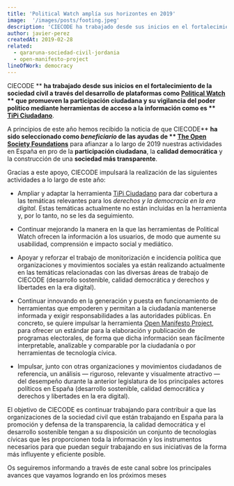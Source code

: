 ```yaml
---
title: 'Political Watch amplía sus horizontes en 2019'
image:  '/images/posts/footing.jpeg'
description: 'CIECODE ha trabajado desde sus inicios en el fortalecimiento de la sociedad civil a través del desarrollo de plataformas como Political Watch'
author: javier-perez
createdAt: 2019-02-28
related:
  - qararuna-sociedad-civil-jordania
  - open-manifesto-project
lineOfWork: democracy
---
```



CIECODE ** **ha trabajado desde sus inicios en el fortalecimiento de la sociedad civil a través del desarrollo de plataformas como  [Political Watch](http://politicalwatch.es) ** que promueven la participación ciudadana y su vigilancia del poder político mediante herramientas de acceso a la información como es ** [TiPi Ciudadano](https://tipiciudadano.es/)**.

A principios de este año hemos recibido la noticia de que CIECODE** **ha sido seleccionado como *beneficiario* de las ayudas de ** [The Open Society Foundations](https://www.opensocietyfoundations.org/)** para afianzar a lo largo de 2019 nuestras actividades en España en pro de la **participación ciudadana**, la **calidad democrática** y la construcción de una **sociedad más transparente**.

Gracias a este apoyo, CIECODE impulsará la realización de las siguientes actividades a lo largo de este año:

* Ampliar y adaptar la herramienta [TiPi Ciudadano](https://tipiciudadano.es/) para dar cobertura a las temáticas relevantes para los *derechos y la democracia en la era digital.* Estas temáticas actualmente no están incluidas en la herramienta y, por lo tanto, no se les da seguimiento.

* Continuar mejorando la manera en la que las herramientas de Political Watch ofrecen la información a los usuarios, de modo que aumente su usabilidad, comprensión e impacto social y mediático.

* Apoyar y reforzar el trabajo de monitorización e incidencia política que organizaciones y movimientos sociales ya están realizando actualmente en las temáticas relacionadas con las diversas áreas de trabajo de CIECODE (desarrollo sostenible, calidad democrática y derechos y libertades en la era digital).

* Continuar innovando en la generación y puesta en funcionamiento de herramientas que empoderen y permitan a la ciudadanía mantenerse informada y exigir responsabilidades a las autoridades públicas. En concreto, se quiere impulsar la herramienta [Open Manifesto Project](https://openmanifestoproject.org/), para ofrecer un estándar para la elaboración y publicación de programas electorales, de forma que dicha información sean fácilmente interpretable, analizable y comparable por la ciudadanía o por herramientas de tecnología cívica.

* Impulsar, junto con otras organizaciones y movimientos ciudadanos de referencia, un análisis — riguroso, relevante y visualmente atractivo — del desempeño durante la anterior legislatura de los principales actores políticos en España (desarrollo sostenible, calidad democrática y derechos y libertades en la era digital).

El objetivo de CIECODE es continuar trabajando para contribuir a que las organizaciones de la sociedad civil que están trabajando en España para la promoción y defensa de la transparencia, la calidad democrática y el desarrollo sostenible tengan a su disposición un conjunto de tecnologías cívicas que les proporcionen toda la información y los instrumentos necesarios para que puedan seguir trabajando en sus iniciativas de la forma más influyente y eficiente posible.

Os seguiremos informando a través de este canal sobre los principales avances que vayamos logrando en los próximos meses
